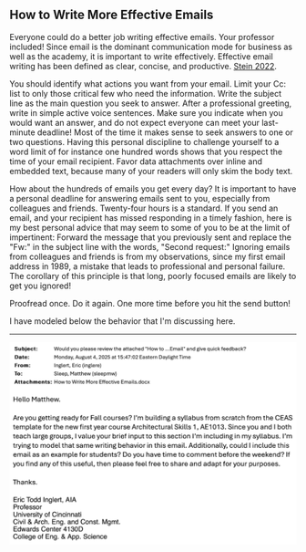 ## How to Write More Effective Emails

Everyone could do a better job writing effective emails. Your professor
included! Since email is the dominant communication mode for business as
well as the academy, it is important to write effectively. Effective
email writing has been defined as clear, concise, and productive. [Stein
2022](https://hbr.org/2022/08/5-tips-for-writing-professional-emails).

You should identify what actions you want from your email. Limit your
Cc: list to only those critical few who need the information. Write the
subject line as the main question you seek to answer. After a
professional greeting, write in simple active voice sentences. Make sure
you indicate when you would want an answer, and do not expect everyone
can meet your last-minute deadline! Most of the time it makes sense to
seek answers to one or two questions. Having this personal discipline to
challenge yourself to a word limit of for instance one hundred words
shows that you respect the time of your email recipient. Favor data
attachments over inline and embedded text, because many of your readers
will only skim the body text.

How about the hundreds of emails you get every day? It is important to
have a personal deadline for answering emails sent to you, especially
from colleagues and friends. Twenty-four hours is a standard. If you
send an email, and your recipient has missed responding in a timely
fashion, here is my best personal advice that may seem to some of you to
be at the limit of impertinent: Forward the message that you previously
sent and replace the "Fw:" in the subject line with the words, "Second
request:" Ignoring emails from colleagues and friends is from my
observations, since my first email address in 1989, a mistake that leads
to professional and personal failure. The corollary of this principle is
that long, poorly focused emails are likely to get you ignored!

Proofread once. Do it again. One more time before you hit the send
button!

I have modeled below the behavior that I'm discussing here.

---

![How to Write an Email That Works](documents/modelEmail.png)

